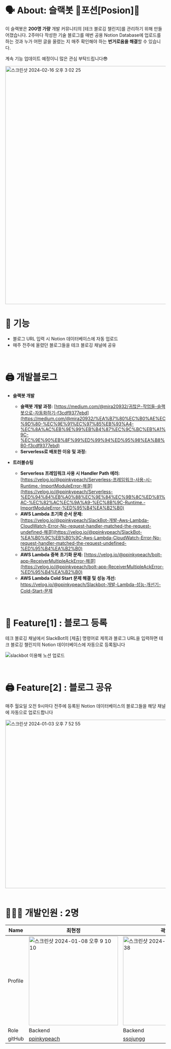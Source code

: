 # 🗣️ About: 슬랙봇 🧪포션[Posion]🧪

이 슬랙봇은 **200명 가량** 개발 커뮤니티의 [테크 블로깅 챌린지]를 관리하기 위해 만들어졌습니다. 2주마다 작성한 기술 블로그를 매번 공용 Notion Database에 업로드를 하는 것과 누가 어떤 글을 올렸는 지 매주 확인해야 하는 **번거로움을 해결**할 수 있습니다.

계속 기능 업데이트 예정이니 많은 관심 부탁드립니다😎


<img width="749" alt="스크린샷 2024-02-16 오후 3 02 25" src="https://github.com/techeer-sv/Notion_Bot/assets/102022609/3e94060c-7819-4355-bf24-7542bc8d87cc">



<br/>

# 🌠  기능

- 블로그 URL 입력 시 Notion 데이터베이스에 자동 업로드
- 매주 전주에 올렸던 블로그들을 테크 블로깅 채널에 공유

<br/>

# 🖨️ 개발블로그

- **슬랙봇 개발**
    - **슬랙봇 개발 과정:** [https://medium.com/@mira20932/귀찮은-작업들-슬랙봇으로-자동화하기-f3cdf9377ebd](https://medium.com/@mira20932/%EA%B7%80%EC%B0%AE%EC%9D%80-%EC%9E%91%EC%97%85%EB%93%A4-%EC%8A%AC%EB%9E%99%EB%B4%87%EC%9C%BC%EB%A1%9C-%EC%9E%90%EB%8F%99%ED%99%94%ED%95%98%EA%B8%B0-f3cdf9377ebd)
    - **Serverless로 배포한 이유 및 과정:**
    
- **트러블슈팅**
    - **Serverless 프레임워크 사용 시 Handler Path 에러:** [https://velog.io/@ppinkypeach/Serverless-프레임워크-사용-시-Runtime.-ImportModuleError-해결](https://velog.io/@ppinkypeach/Serverless-%ED%94%84%EB%A0%88%EC%9E%84%EC%9B%8C%ED%81%AC-%EC%82%AC%EC%9A%A9-%EC%8B%9C-Runtime.-ImportModuleError-%ED%95%B4%EA%B2%B0)
    - **AWS Lambda 초기화 순서 문제:** [https://velog.io/@ppinkypeach/SlackBot-개발-Aws-Lambda-CloudWatch-Error-No-request-handler-matched-the-request-undefined-해결](https://velog.io/@ppinkypeach/SlackBot-%EA%B0%9C%EB%B0%9C-Aws-Lambda-CloudWatch-Error-No-request-handler-matched-the-request-undefined-%ED%95%B4%EA%B2%B0)
    - **AWS Lambda 중복 초기화 문제:** [https://velog.io/@ppinkypeach/bolt-app-ReceiverMultipleAckError-해결](https://velog.io/@ppinkypeach/bolt-app-ReceiverMultipleAckError-%ED%95%B4%EA%B2%B0)
    - **AWS Lambda Cold Start 문제 해결 및 성능 개선:** https://velog.io/@ppinkypeach/Slackbot-개발-Lambda-성능-개선기-Cold-Start-문제
 
<br/>


# 📑 Feature[1] : 블로그 등록
테크 블로깅 채널에서 SlackBot의 [제출] 명령어로 제목과 블로그 URL을 입력하면 테크 블로깅 챌린지의 Notion 데이터베이스에 자동으로 등록됩니다

![slackbot 이용해 노션 업로드](https://github.com/techeer-sv/Notion_Bot/assets/126966126/7e4b99c5-0d7c-4d0c-9aff-62eff16c596b)


<br/>

# 🖨️ Feature[2] : 블로그 공유
  <span>매주 월요일 오전 9시마다 전주에 등록된 Notion 데이터베이스의 블로그들을 해당 채널에 자동으로 업로드합니다</span>

  
  <img width="530" alt="스크린샷 2024-01-03 오후 7 52 55" src="https://github.com/techeer-sv/Notion_Bot/assets/102022609/9e532dfb-7490-4c2b-b120-a1d2f6dff8ea">

  <br/>



<br/>


# 👩🏻‍💻 개발인원 : 2명
| Name    | 최현정   |  곽소정   |
| ------- | -------| ---------|
| Profile | <img width="280" alt="스크린샷 2024-01-08 오후 9 10 10" src="https://github.com/techeer-sv/Notion_Bot/assets/102022609/bc1ee107-154a-4adf-8ccc-38c83f1cce4a"> | <img width="280" alt="스크린샷 2024-01-08 오후 9 06 38" src="https://github.com/techeer-sv/Notion_Bot/assets/102022609/5734017b-9441-48c4-827b-b0a80166383b">|
| Role    | Backend | Backend  |
| gitHub  | [ppinkypeach](https://github.com/ppinkypeach) | [ssojungg](https://github.com/ssojungg)   |

